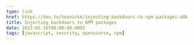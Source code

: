 ```yaml
---
type: link
href: https://dev.to/hexnickk/injecting-backdoors-to-npm-packages-a0k
title: Injecting backdoors to NPM packages
date: 2022-02-16T00:00:00.000Z
tags: [javascript, security, opensource, npm]
---
```

